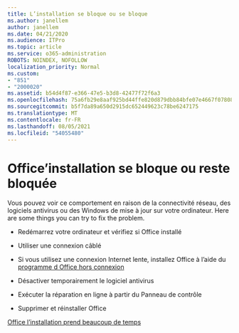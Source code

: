 ```yaml
---
title: L’installation se bloque ou se bloque
ms.author: janellem
author: janellem
ms.date: 04/21/2020
ms.audience: ITPro
ms.topic: article
ms.service: o365-administration
ROBOTS: NOINDEX, NOFOLLOW
localization_priority: Normal
ms.custom:
- "851"
- "2000020"
ms.assetid: b54d4f87-e366-47e5-b3d8-42477f72f6a3
ms.openlocfilehash: 75a6fb29e8aaf925bd44ffe820d879dbb84bfe07e4667f07808b610b5ab162fb
ms.sourcegitcommit: b5f7da89a650d2915dc652449623c78be6247175
ms.translationtype: MT
ms.contentlocale: fr-FR
ms.lasthandoff: 08/05/2021
ms.locfileid: "54055480"
---
```

# <a name="office-installation-hangs-or-gets-stuck"></a>Office’installation se bloque ou reste bloquée

Vous pouvez voir ce comportement en raison de la connectivité réseau, des logiciels antivirus ou des Windows de mise à jour sur votre ordinateur. Here are some things you can try to fix the problem.
  
- Redémarrez votre ordinateur et vérifiez si Office installé

- Utiliser une connexion câblé

- Si vous utilisez une connexion Internet lente, installez Office à l’aide du [programme d Office hors connexion](https://support.office.com/article/f0a85fe7-118f-41cb-a791-d59cef96ad1c?wt.mc_id=Alchemy_ClientDIA)

- Désactiver temporairement le logiciel antivirus

- Exécuter la réparation en ligne à partir du Panneau de contrôle

- Supprimer et réinstaller Office

[Office l’installation prend beaucoup de temps](https://support.office.com/article/0f09f357-3fef-42a6-b8aa-cef4c6c44bdf?wt.mc_id=Alchemy_ClientDIA)
  